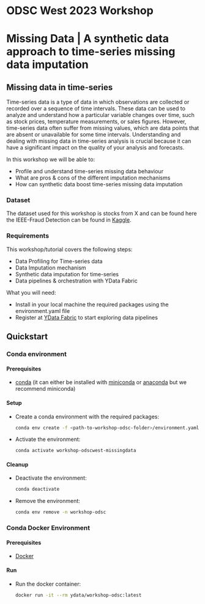 # ODSC West 2023 Workshop 
# Missing Data | A synthetic data approach to time-series missing data imputation

## Missing data in time-series
Time-series data is a type of data in which observations are collected or recorded over a sequence
of time intervals. These data can be used to analyze and understand how a particular variable changes over time,
such as stock prices, temperature measurements, or sales figures. 
However, time-series data often suffer from missing values, which are data points that are absent or unavailable
for some time intervals. 
Understanding and dealing with missing data in time-series analysis is crucial because it 
can have a significant impact on the quality of your analysis and forecasts.

In this workshop we will be able to:
- Profile and understand time-series missing data behaviour
- What are pros & cons of the different imputation mechanisms
- How can synthetic data boost time-series missing data imputation

### Dataset

The dataset used for this workshop is stocks from X and can be found here 
the IEEE-Fraud Detection can be found in [Kaggle](https://www.kaggle.com/c/ieee-fraud-detection).

### Requirements
This workshop/tutorial covers the following steps:
- Data Profiling for Time-series data
- Data Imputation mechanism
- Synthetic data imputation for time-series
- Data pipelines & orchestration with YData Fabric

What you will need: 
- Install in your local machine the required packages using the environment.yaml file
- Register at [YData Fabric](ydata.ai/register) to start exploring data pipelines

## Quickstart

### Conda environment

#### Prerequisites

- [conda](https://conda.io/projects/conda/en/latest/user-guide/install/index.html) (it can either be installed with [miniconda](https://docs.conda.io/en/latest/miniconda.html) or [anaconda](https://www.anaconda.com/download#downloads) but we recommend miniconda)

#### Setup

- Create a conda environment with the required packages:

  ```bash
  conda env create -f <path-to-workshop-odsc-folder>/environment.yaml
  ```

- Activate the environment:
  ```bash
  conda activate workshop-odscwest-missingdata
  ```

#### Cleanup

- Deactivate the environment:
  ```bash
  conda deactivate
  ```
- Remove the environment:
  ```bash
  conda env remove -n workshop-odsc
  ```

### Conda Docker Environment

#### Prerequisites

- [Docker](https://docs.docker.com/get-docker)

#### Run

- Run the docker container:
  ```bash
  docker run -it --rm ydata/workshop-odsc:latest
  ```
